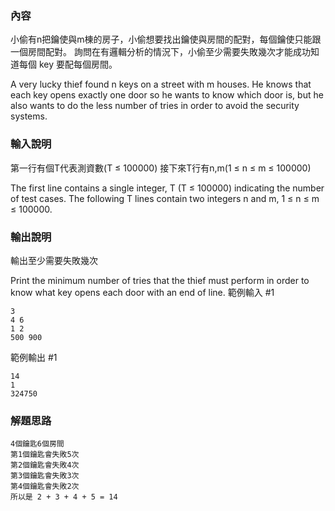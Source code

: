 ### 內容
小偷有n把鑰使與m棟的房子，小偷想要找出鑰使與房間的配對，每個鑰使只能跟一個房間配對。
詢問在有邏輯分析的情況下，小偷至少需要失敗幾次才能成功知道每個 key 要配每個房間。

A very lucky thief found n keys on a street with m houses. He knows that each key opens exactly one door so he wants to know which door is, but he also wants to do the less number of tries in order to avoid the security systems.
### 輸入說明
第一行有個T代表測資數(T ≤ 100000)
接下來T行有n,m(1 ≤ n ≤ m ≤ 100000)

The first line contains a single integer, T (T ≤ 100000) indicating the number of test cases. The following T lines contain two integers n and m, 1 ≤ n ≤ m ≤ 100000.
### 輸出說明
輸出至少需要失敗幾次

Print the minimum number of tries that the thief must perform in order to know what key opens each door with an end of line.
範例輸入 #1
```
3
4 6
1 2
500 900
```
範例輸出 #1
```
14
1
324750
```

### 解題思路
```
4個鑰匙6個房間
第1個鑰匙會失敗5次
第2個鑰匙會失敗4次
第3個鑰匙會失敗3次
第4個鑰匙會失敗2次
所以是 2 + 3 + 4 + 5 = 14
```